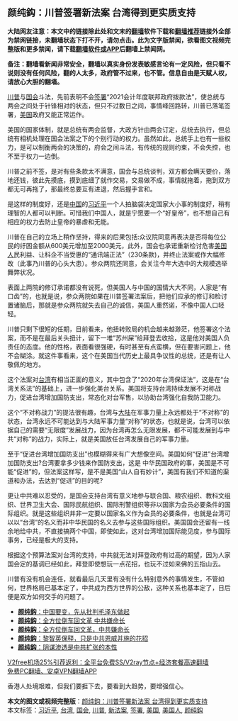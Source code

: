  <h2>颜纯鈎：川普签署新法案 台湾得到更实质支持</h2> <p class="notice"><b>大陆网友注意：本文中的链接除此处和文末的<a href="https://github.com/bannedbook/fanqiang" >翻墙</a>软件下载和<a href="https://github.com/killgcd/justmysocks/blob/master/README.md">翻墙推荐</a>链接外全部为禁网链接，未翻墙状态下打不开，请勿点击。此为文字版禁闻，欲看图文视频完整版和更多禁闻，请下载<a href="https://github.com/bannedbook/fanqiang">翻墙软件或APP</a>后翻墙上禁闻网。</p><p>备注：翻墙看新闻非常安全，翻墙以真实身份发表敏感言论有一定风险，但只看不说则没有任何风险，翻的人太多，政府管不过来，也不管。信息自由是天赋人权，请放心大胆的翻墙。</b></p>  <div class="entry"> <p><a href="https://www.bannedbook.org/bnews/tag/%e5%b7%9d%e6%99%ae/" class="st_tag internal_tag" rel="tag" title="标签 川普 下的日志">川普</a>与<a href="https://www.bannedbook.org/bnews/tag/%e5%9b%bd%e4%bc%9a/" class="st_tag internal_tag" rel="tag" title="标签 国会 下的日志">国会</a>斗法，先前表明不会<a href="https://www.bannedbook.org/bnews/tag/%E7%AD%BE%E7%BD%B2/" class="st_tag internal_tag" rel="tag" title="标签 签署 下的日志">签署</a>“2021会计年度联邦政府拨款法”，使总统与两会之间处于针锋相对的状态，但只不过数日之间，事情峰回路转，川普已落笔签署，<a href="https://www.bannedbook.org/bnews/tag/%e7%be%8e%e5%9b%bd/" class="st_tag internal_tag" rel="tag" title="标签 美国 下的日志">美国</a>政府又能正常运作。</p> <p>美国的国家体制，就是总统有两会监督，大政方针由两会订定，总统去执行，但总统有相机处理在国会法案之下的个别行动的权力。虽然如此，总统手上也有一些权力，是可以制衡两会的决策的，府会之间斗法，有传统的规则约束，不会失控，也不至于权力一边倒。</p> <p>川普之前不签，是对有些条款太不满意，国会与总统谈判，双方都会瞒天要价，落地还钱，彼此先摸底，摸到底细了就作交易，交易做不成，事情就拖着，拖到双方都无可再拖了，那最终总要互有进退，然后握手言和。</p>  <p>是这样的制度好，还是<span class='wp_keywordlink_affiliate'><a href="https://www.bannedbook.org/" title="中国" target="_blank">中国</a></span>的<a href="https://www.bannedbook.org/bnews/tag/%e4%b9%a0%e8%bf%91%e5%b9%b3/" class="st_tag internal_tag" rel="tag" title="标签 习近平 下的日志">习近平</a>一个人拍脑袋决定国家大小事的制度好，稍有理智的人都可以判断。可惜我们中国人，就是宁愿要一个“好皇帝”，也不想自己有相应的权力去防止皇帝的暴虐和无能。</p> <p>川普在自己的立场上稍作坚持，得来的后果包括:众议院同意再表决是否将每位公民的纡困金额从600美元增加至2000美元，此外，国会也承诺重新检讨危害<a href="https://www.bannedbook.org/bnews/tag/%E7%BE%8E%E5%9B%BD%E4%BA%BA/" class="st_tag internal_tag" rel="tag" title="标签 美国人 下的日志">美国人</a>民利益、让科企不当受惠的“通讯端正法”（230条款)，并终止法案或作大幅修改（此事乃川普的心头大患）。参众两院还同意，会关注今年大选中的大规模选举舞弊状况。</p> <p>表面上两院的修订承诺都没有说死，但美国人与中国的国情大大不同，人家是“有口齿”的，也就是说，参众两院如果在川普签署法案后，把他们应承的修订和检讨置诸脑后，那就是参众两院就失去自己的诚信，美国人重然诺，不像中国人口轻轻。</p>  <p>川普只剩下很短的任期，目前看来，他扭转败局的机会越来越渺茫，他签署这个法案，而不是在最后关头扭计，留下一堆“苏州屎”给拜登去收拾，这是他对美国人负责任的态度。他的性格，表面看很强硬，有时甚至有点蛮横，但在要害问题上，他不会糊涂。就这件事看来，这个在美国当代历史上最具争议性的总统，还是有让人敬佩的地方。</p> <p>这个法案对<a href="https://www.bannedbook.org/bnews/tag/%e5%8f%b0%e6%b9%be/" class="st_tag internal_tag" rel="tag" title="标签 台湾 下的日志">台湾</a>有相当正面的意义，其中包含了“2020年台湾保证法”，这是在“台湾关系法”的基础上，进一步强化美台关系。美国将支持台湾持续发展不对称战力，促进台湾增加国防支出，常态化对台军售，以协助台湾强化自我防卫能力。</p> <p>这个“不对称战力”的提法很有趣，台湾与<span class='wp_keywordlink_affiliate'><a href="https://www.bannedbook.org/" title="大陆" target="_blank">大陆</a></span>在军事力量上永远都处于“不对称”的状态，台湾永远不可能达到与大陆军事力量“对称”的状态，也就是说，台湾可以依据自己的需要“无限度”发展战力，因为台湾再怎么无限发展，都不可能发展到与中共“对称”的战力，实际上，就是美国放任台湾发展自己的军事力量。</p>  <p>至于“促进台湾增加国防支出”也模糊得来有广大想像空间。美国如何“促进”台湾增加国防支出?台湾要拿多少钱来作国防支出，这是 中华民国政府的事，美国是不可能“促进”的，但法案这样写，是不是美国“山人自有妙计”，美国有我们不知道的渠道和办法，去达到“促进”的目的呢?</p> <p>更让中共难以忍受的，是国会支持台湾有意义地参与联合国、粮农组织、教科文组织、世界卫生大会、国际民航组织、国际刑警组织等非以国家为会员必要条件的国际组织。就是这些组织并非一定要以国家名义作为会员的必要条件，也就是台湾可以以“台湾”的名义而非中华民国的名义去参与这些国际组织。美国国会还留有一线余地给中共，不直接搞两个中国，即使如此，这对台湾增加国际能见度，参与国际事务，已经是极大的支持。</p> <p>根据这个预算法案对台湾的支持，中共就无法对拜登政府有过高的期望，因为人家国会定的基调已经如此，拜登即使想玩一点花招，也玩不过如来佛的五指山去。</p>  <p>川普有没有机会连任，就看最后几天里有没有什么特别意外的事情发生，不管如何，世界格局已基本定了，中共成为西方世界的公敌，这种关系也基本定了，日后便是双方如何交手的问题了。</p> <ul class='op-related-articles' title='相关阅读'> <li><a href='https://www.bannedbook.org/bnews/baitai/20201228/1456224.html' target='_blank'><b>颜纯鈎</b>：中国要变，先从批判毛泽东做起</a></li> <li><a href='https://www.bannedbook.org/bnews/comments/20201226/1455212.html' target='_blank'><b>颜纯鈎</b>：全方位倒车回文革 中共嫌命长</a></li> <li><a href='https://www.bannedbook.org/bnews/baitai/20201225/1454785.html' target='_blank'><b>颜纯鈎</b>：全方位倒车回文革，中共嫌命长</a></li> <li><a href='https://www.bannedbook.org/bnews/baitai/20201224/1454084.html' target='_blank'><b>颜纯鈎</b>：黎智英保释，只是中共恩威并施的花招</a></li> <li><a href='https://www.bannedbook.org/bnews/baitai/20201223/1453485.html' target='_blank'><b>颜纯鈎</b>：阴谋渗透是中共扩张的本性</a></li> </ul> <p class="texttj"> <a href="https://www.bannedbook.org/forum23/topic22702.html" target="_blank">V2free机场25%引荐返利：全平台免费SS/V2ray节点+经济套餐高速翻墙</a><br/> <a href="https://github.com/bannedbook/fanqiang/wiki/%E7%A6%81%E9%97%BB%E7%BD%91%E5%AE%89%E5%8D%93%E7%BF%BB%E5%A2%99%E6%96%B0%E9%97%BBAPP" target="_blank">免费PC翻墙、安卓VPN翻墙APP</a></p><p>香港人处境艰难，但我们要捱下去，要看到大趋势，要增强信心。</p><a name='sharetosocial'></a>       <div><b>本文的图文或视频完整版</b>：<a href='https://www.bannedbook.org/bnews/comments/20201231/1458238.html'>颜纯鈎：川普签署新法案 台湾得到更实质支持</a></div>  </div><!--END ENTRY--> <div class="postfooter"> <div>本文标签：<a href="https://www.bannedbook.org/bnews/tag/%e4%b9%a0%e8%bf%91%e5%b9%b3/" rel="tag">习近平</a>, <a href="https://www.bannedbook.org/bnews/tag/%e5%8f%b0%e6%b9%be/" rel="tag">台湾</a>, <a href="https://www.bannedbook.org/bnews/tag/%e5%9b%bd%e4%bc%9a/" rel="tag">国会</a>, <a href="https://www.bannedbook.org/bnews/tag/%e5%b7%9d%e6%99%ae/" rel="tag">川普</a>, <a href="https://www.bannedbook.org/bnews/tag/%E6%96%B0%E6%B3%95%E6%A1%88/" rel="tag">新法案</a>, <a href="https://www.bannedbook.org/bnews/tag/%E7%AD%BE%E7%BD%B2/" rel="tag">签署</a>, <a href="https://www.bannedbook.org/bnews/tag/%e7%be%8e%e5%9b%bd/" rel="tag">美国</a>, <a href="https://www.bannedbook.org/bnews/tag/%E7%BE%8E%E5%9B%BD%E4%BA%BA/" rel="tag">美国人</a>, <a href="https://www.bannedbook.org/bnews/tag/%e9%a2%9c%e7%ba%af%e9%88%8e/" rel="tag">颜纯鈎</a></div>  </div><!--END POSTFOOTER--> 